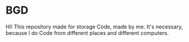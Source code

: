 # BGD
Hi!
This repository made for storage Code, made by me.
It's necessary, because I do Code from different places and different computers.
